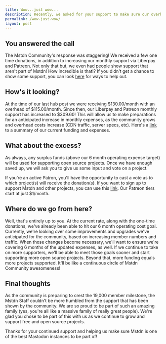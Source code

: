 ```yaml
---
title: Wow...just wow...
description: Recently, we asked for your support to make sure our overhead was covered and to help us prepare for anticipated growth.
permalink: /wow-just-wow/
layout: post
---
```


## You answered the call

The Mstdn Community's response was staggering! We received a few one time donations, in addition to increasing our monthly support via Liberpay and Patreon. Not only that but, we even had people show support that aren't part of Mstdn! How incredible is that!? If you didn't get a chance to show some support, you can look [here](https://hub.Mstdn.org/support/) for ways to help out.

## How's it looking?

At the time of our last hub post we were receiving $130.00/month with an overhead of $115.00/month. Since then, our Liberpay and Patreon monthly support has increased to $309.60! This will allow us to make preparations for an anticipated increase in monthly expenses, as the community grows and overhead costs increase (CDN traffic, server specs, etc). Here's a [link](https://hub.Mstdn.org/about/#current-funding) to a summary of our current funding and expenses.  

## What about the excess?

As always, any surplus funds (above our 6 month operating expense target) will be used for supporting open source projects. Once we have enough saved up, we will ask you to give us some input and vote on a project.

If you’re an active Patron, you'll have the opportunity to cast a vote as to which project(s) will receive the donation(s). If you want to sign up to support Mstdn and other projects, you can use this [link](https://hub.Mstdn.org/support/). Our Patreon tiers start at just $1/month.

## Where do we go from here?

Well, that's entirely up to you. At the current rate, along with the one-time donations, we've already been able to hit our 6 month operating cost goal. Currently, we're looking over some improvements and upgrades we've anticipated for the community, based on increasing member numbers and traffic. When those changes become necessary, we'll want to ensure we're covering 6 months of the updated expenses, as well. If we continue to take on more supporters, we'll be able to meet those goals sooner and start supporting more open source projects. Beyond that, more funding equals more projects supported. It'll be like a continuous circle of Mstdn Community awesomeness!

## Final thoughts

As the community is preparing to crest the 19,000 member milestone, the Mstdn Staff couldn't be more humbled from the support that has been shown by the community. We are so proud to be part of such an amazing family (yes, you're all like a massive family of really great people). We're glad you chose to be part of this with us as we continue to grow and support free and open source projects.

Thanks for your continued support and helping us make sure Mstdn is one of the best Mastodon instances to be part of!

